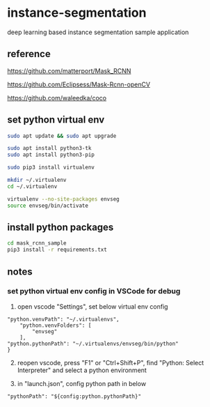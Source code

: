# instance-segmentation
deep learning based instance segmentation sample application

## reference

https://github.com/matterport/Mask_RCNN

https://github.com/Eclipsess/Mask-Rcnn-openCV

https://github.com/waleedka/coco


## set python virtual env
```bash
sudo apt update && sudo apt upgrade

sudo apt install python3-tk
sudo apt install python3-pip

sudo pip3 install virtualenv

mkdir ~/.virtualenv
cd ~/.virtualenv

virtualenv --no-site-packages envseg
source envseg/bin/activate

```

## install python packages
```bash
cd mask_rcnn_sample
pip3 install -r requirements.txt
```

## notes

### set python virtual env config in VSCode for debug

1. open vscode "Settings", set below virtual env config
```
"python.venvPath": "~/.virtualenvs",
    "python.venvFolders": [
        "envseg"
    ],
"python.pythonPath": "~/.virtualenvs/envseg/bin/python"
}
```
2. reopen vscode, press "F1" or "Ctrl+Shift+P", find "Python: Select Interpreter" and select a python environment

3. in "launch.json", config python path in below
```
"pythonPath": "${config:python.pythonPath}"
```
